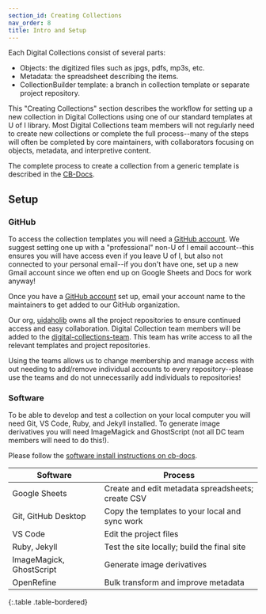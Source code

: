 ```yaml
---
section_id: Creating Collections
nav_order: 8
title: Intro and Setup
---
```


Each Digital Collections consist of several parts:

- Objects: the digitized files such as jpgs, pdfs, mp3s, etc.
- Metadata: the spreadsheet describing the items.
- CollectionBuilder template: a branch in collection template or separate project repository.

This "Creating Collections" section describes the workflow for setting up a new collection in Digital Collections using one of our standard templates at U of I library.
Most Digital Collections team members will not regularly need to create new collections or complete the full process--many of the steps will often be completed by core maintainers, with collaborators focusing on objects, metadata, and interpretive content. 

The complete process to create a collection from a generic template is described in the [CB-Docs](https://collectionbuilder.github.io/cb-docs/).

## Setup

### GitHub 

To access the collection templates you will need a [GitHub account](https://collectionbuilder.github.io/cb-docs/docs/software/github/#github-account).
We suggest setting one up with a "professional" non-U of I email account--this ensures you will have access even if you leave U of I, but also not connected to your personal email--if you don't have one, set up a new Gmail account since we often end up on Google Sheets and Docs for work anyway!

Once you have a [GitHub account](https://collectionbuilder.github.io/cb-docs/docs/software/github/#github-account) set up, email your account name to the maintainers to get added to our GitHub organization. 

Our org, [uidaholib](https://github.com/uidaholib) owns all the project repositories to ensure continued access and easy collaboration. 
Digital Collection team members will be added to the [digital-collections-team](https://github.com/orgs/uidaholib/teams/digital-collections-team). 
This team has write access to all the relevant templates and project repositories. 

Using the teams allows us to change membership and manage access with out needing to add/remove individual accounts to every repository--please use the teams and do not unnecessarily add individuals to repositories!

### Software 

To be able to develop and test a collection on your local computer you will need Git, VS Code, Ruby, and Jekyll installed.
To generate image derivatives you will need ImageMagick and GhostScript (not all DC team members will need to do this!).

Please follow the [software install instructions on cb-docs](https://collectionbuilder.github.io/cb-docs/docs/software/).

| Software | Process |
| --- | --- |
| Google Sheets | Create and edit metadata spreadsheets; create CSV |
| Git, GitHub Desktop | Copy the templates to your local and sync work |
| VS Code | Edit the project files |
| Ruby, Jekyll | Test the site locally; build the final site |
| ImageMagick, GhostScript | Generate image derivatives |
| OpenRefine | Bulk transform and improve metadata |
{:.table .table-bordered}
